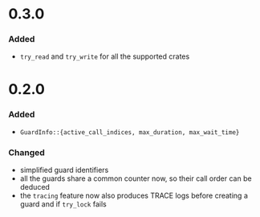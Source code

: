 # 0.3.0

### Added
- `try_read` and `try_write` for all the supported crates

# 0.2.0

### Added
- `GuardInfo::{active_call_indices, max_duration, max_wait_time}`

### Changed
- simplified guard identifiers
- all the guards share a common counter now, so their call order can be deduced
- the `tracing` feature now also produces TRACE logs before creating a guard and if `try_lock` fails
